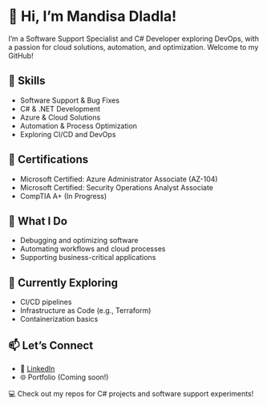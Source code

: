 
# 👋 Hi, I’m Mandisa Dladla!
I’m a Software Support Specialist and C# Developer exploring DevOps, with a passion for cloud solutions, automation, and optimization. Welcome to my GitHub!

## 🔹 Skills
- Software Support & Bug Fixes  
- C# & .NET Development  
- Azure & Cloud Solutions  
- Automation & Process Optimization  
- Exploring CI/CD and DevOps  

## 🔹 Certifications
- Microsoft Certified: Azure Administrator Associate (AZ-104)  
- Microsoft Certified: Security Operations Analyst Associate  
- CompTIA A+ (In Progress)  

## 🔹 What I Do
- Debugging and optimizing software  
- Automating workflows and cloud processes  
- Supporting business-critical applications  

## 🔹 Currently Exploring
- CI/CD pipelines  
- Infrastructure as Code (e.g., Terraform)  
- Containerization basics  

## 📫 Let’s Connect
- 🔗 [LinkedIn](https://linkedin.com/in/mandisa-dladla)  
- 🌐 Portfolio (Coming soon!)

💻 Check out my repos for C# projects and software support experiments!
